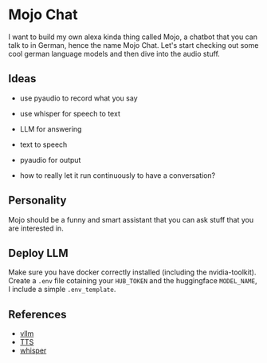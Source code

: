 # Mojo Chat 

I want to build my own alexa kinda thing called Mojo, a chatbot that you can talk to in German, hence the name Mojo Chat. Let's start checking out some cool german language models and then dive into the audio stuff.

## Ideas 

* use pyaudio to record what you say 
* use whisper for speech to text 
* LLM for answering 
* text to speech 
* pyaudio for output

* how to really let it run continuously to have a conversation? 

## Personality 

Mojo should be a funny and smart assistant that you can ask stuff that you are interested in.

## Deploy LLM 

Make sure you have docker correctly installed (including the nvidia-toolkit). 
Create a `.env` file cotaining your `HUB_TOKEN` and the huggingface `MODEL_NAME`, I include a simple `.env_template`.

## References 

* [vllm](https://docs.vllm.ai/en/latest/index.html)
* [TTS](https://github.com/coqui-ai/TTS)
* [whisper](https://github.com/openai/whisper)
